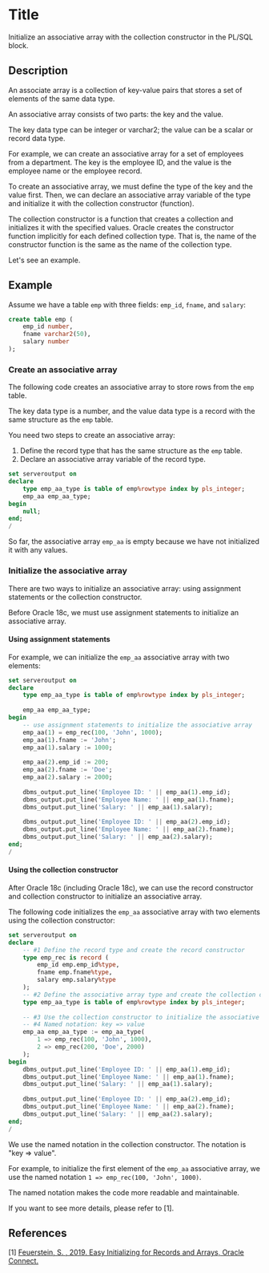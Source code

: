# Title

Initialize an associative array with the collection constructor in the PL/SQL block.

## Description

An associate array is a collection of key-value pairs that stores a set of elements of the same data type. 

An associative array consists of two parts: the key and the value. 

The key data type can be integer or varchar2; the value can be a scalar or record data type.

For example, we can create an associative array for a set of employees from a department. The key is the employee ID, and the value is the employee name or the employee record.

To create an associative array, we must define the type of the key and the value first. Then, we can declare an associative array variable of the type and initialize it with the collection constructor (function). 

The collection constructor is a function that creates a collection and initializes it with the specified values. Oracle creates the constructor function implicitly for each defined collection type. That is, the name of the constructor function is the same as the name of the collection type.


Let's see an example.

## Example

Assume we have a table `emp` with three fields: `emp_id`, `fname`, and `salary`:

```sql
create table emp (
    emp_id number,
    fname varchar2(50),
    salary number
);
```

### Create an associative array 

The following code creates an associative array to store rows from the `emp` table. 

The key data type is a number, and the value data type is a record with the same structure as the `emp` table.

You need two steps to create an associative array:
1. Define the record type that has the same structure as the `emp` table.
2. Declare an associative array variable of the record type.

```sql
set serveroutput on
declare
    type emp_aa_type is table of emp%rowtype index by pls_integer;
    emp_aa emp_aa_type;
begin
    null;
end;
/
```

So far, the associative array `emp_aa` is empty because we have not initialized it with any values.

### Initialize the associative array

There are two ways to initialize an associative array: using assignment statements or the collection constructor.

Before Oracle 18c, we must use assignment statements to initialize an associative array.

#### Using assignment statements

For example, we can initialize the `emp_aa` associative array with two elements:

```sql
set serveroutput on
declare
    type emp_aa_type is table of emp%rowtype index by pls_integer;
    
    emp_aa emp_aa_type;
begin
    -- use assignment statements to initialize the associative array
    emp_aa(1) = emp_rec(100, 'John', 1000);
    emp_aa(1).fname := 'John';
    emp_aa(1).salary := 1000;
    
    emp_aa(2).emp_id := 200;
    emp_aa(2).fname := 'Doe';
    emp_aa(2).salary := 2000;
    
    dbms_output.put_line('Employee ID: ' || emp_aa(1).emp_id);
    dbms_output.put_line('Employee Name: ' || emp_aa(1).fname);
    dbms_output.put_line('Salary: ' || emp_aa(1).salary);
    
    dbms_output.put_line('Employee ID: ' || emp_aa(2).emp_id);
    dbms_output.put_line('Employee Name: ' || emp_aa(2).fname);
    dbms_output.put_line('Salary: ' || emp_aa(2).salary);
end;
/
```

#### Using the collection constructor

After Oracle 18c (including Oracle 18c), we can use the record constructor and collection constructor to initialize an associative array.

The following code initializes the `emp_aa` associative array with two elements using the collection constructor:

```sql
set serveroutput on
declare
    -- #1 Define the record type and create the record constructor
    type emp_rec is record (
        emp_id emp.emp_id%type,
        fname emp.fname%type,
        salary emp.salary%type
    );
    -- #2 Define the associative array type and create the collection constructor
    type emp_aa_type is table of emp%rowtype index by pls_integer;
    
    -- #3 Use the collection constructor to initialize the associative array
    -- #4 Named notation: key => value
    emp_aa emp_aa_type := emp_aa_type(
        1 => emp_rec(100, 'John', 1000),
        2 => emp_rec(200, 'Doe', 2000)
    );  
begin
    dbms_output.put_line('Employee ID: ' || emp_aa(1).emp_id);
    dbms_output.put_line('Employee Name: ' || emp_aa(1).fname);
    dbms_output.put_line('Salary: ' || emp_aa(1).salary);
    
    dbms_output.put_line('Employee ID: ' || emp_aa(2).emp_id);
    dbms_output.put_line('Employee Name: ' || emp_aa(2).fname);
    dbms_output.put_line('Salary: ' || emp_aa(2).salary);
end;
/
```

We use the named notation in the collection constructor. The notation is "key => value". 

For example, to initialize the first element of the `emp_aa` associative array, we use the named notation `1 => emp_rec(100, 'John', 1000)`.

The named notation makes the code more readable and maintainable.


If you want to see more details, please refer to [1].


## References

[1] [Feuerstein, S. , 2019. Easy Initializing for Records and Arrays, Oracle Connect.](https://blogs.oracle.com/connect/post/easy-initializing-for-records-and-arrays)







  

  

  

